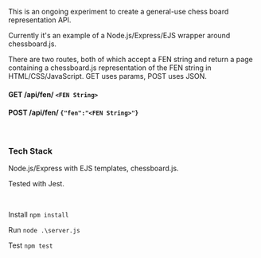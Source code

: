 This is an ongoing experiment to create a general-use chess board representation API.

Currently it's an example of a Node.js/Express/EJS wrapper around chessboard.js.

There are two routes, both of which accept a FEN string and return a page containing a chessboard.js representation of the FEN string in HTML/CSS/JavaScript. GET uses params, POST uses JSON.

#### GET /api/fen/ `<FEN String>`

#### POST /api/fen/ `{"fen":"<FEN String>"}`

&nbsp;

### Tech Stack
Node.js/Express with EJS templates, chessboard.js.

Tested with Jest.

&nbsp;

Install ```npm install```

Run ```node .\server.js```

Test ```npm test```
